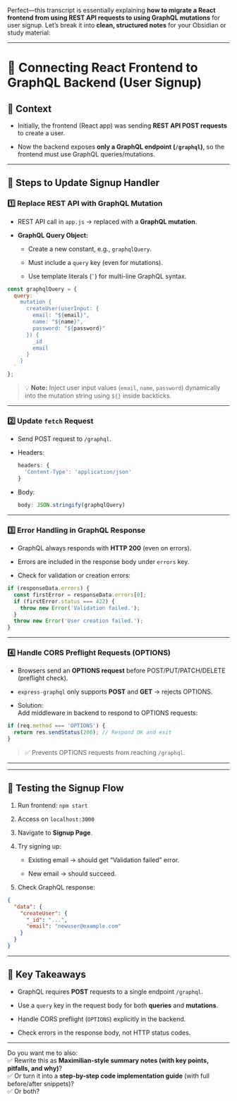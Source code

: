 Perfect—this transcript is essentially explaining **how to migrate a React frontend from using REST API requests to using GraphQL mutations** for user signup. Let’s break it into **clean, structured notes** for your Obsidian or study material:

---

# 🚀 Connecting React Frontend to GraphQL Backend (User Signup)

## 📌 Context

- Initially, the frontend (React app) was sending **REST API POST requests** to create a user.
    
- Now the backend exposes **only a GraphQL endpoint (`/graphql`)**, so the frontend must use GraphQL queries/mutations.
    

---

## 📝 Steps to Update Signup Handler

### 1️⃣ Replace REST API with GraphQL Mutation

- REST API call in `app.js` → replaced with a **GraphQL mutation**.
    
- **GraphQL Query Object:**
    
    - Create a new constant, e.g., `graphqlQuery`.
        
    - Must include a `query` key (even for mutations).
        
    - Use template literals (`` ` ``) for multi-line GraphQL syntax.
        

```js
const graphqlQuery = {
  query: `
    mutation {
      createUser(userInput: {
        email: "${email}",
        name: "${name}",
        password: "${password}"
      }) {
        _id
        email
      }
    }
  `
};
```

> 💡 **Note:** Inject user input values (`email`, `name`, `password`) dynamically into the mutation string using `${}` inside backticks.

---

### 2️⃣ Update `fetch` Request

- Send POST request to `/graphql`.
    
- Headers:
    
    ```js
    headers: {
      'Content-Type': 'application/json'
    }
    ```
    
- Body:
    
    ```js
    body: JSON.stringify(graphqlQuery)
    ```
    

---

### 3️⃣ Error Handling in GraphQL Response

- GraphQL always responds with **HTTP 200** (even on errors).
    
- Errors are included in the response body under `errors` key.
    
- Check for validation or creation errors:
    

```js
if (responseData.errors) {
  const firstError = responseData.errors[0];
  if (firstError.status === 422) {
    throw new Error('Validation failed.');
  }
  throw new Error('User creation failed.');
}
```

---

### 4️⃣ Handle CORS Preflight Requests (OPTIONS)

- Browsers send an **OPTIONS request** before POST/PUT/PATCH/DELETE (preflight check).
    
- `express-graphql` only supports **POST** and **GET** → rejects OPTIONS.
    
- Solution:  
    Add middleware in backend to respond to OPTIONS requests:
    

```js
if (req.method === 'OPTIONS') {
  return res.sendStatus(200); // Respond OK and exit
}
```

> ✅ Prevents OPTIONS requests from reaching `/graphql`.

---

---

## 🎯 Testing the Signup Flow

1. Run frontend: `npm start`
    
2. Access on `localhost:3000`
    
3. Navigate to **Signup Page**.
    
4. Try signing up:
    
    - Existing email → should get “Validation failed” error.
        
    - New email → should succeed.
        
5. Check GraphQL response:
    

```json
{
  "data": {
    "createUser": {
      "_id": "...",
      "email": "newuser@example.com"
    }
  }
}
```

---

## 🧠 Key Takeaways

- GraphQL requires **POST** requests to a single endpoint `/graphql`.
    
- Use a `query` key in the request body for both **queries** and **mutations**.
    
- Handle CORS preflight (`OPTIONS`) explicitly in the backend.
    
- Check errors in the response body, not HTTP status codes.
    

---

Do you want me to also:  
✅ Rewrite this as **Maximilian-style summary notes (with key points, pitfalls, and why)**?  
✅ Or turn it into a **step-by-step code implementation guide** (with full before/after snippets)?  
✅ Or both?